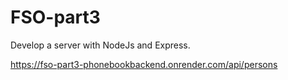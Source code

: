# FSO-part3
Develop a server with NodeJs and Express.

https://fso-part3-phonebookbackend.onrender.com/api/persons
